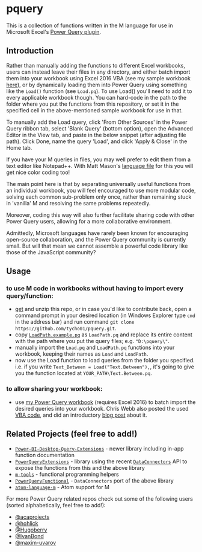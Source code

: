 # pquery

This is a collection of functions written in the M language for use in Microsoft Excel's [Power Query plugin](http://office.microsoft.com/en-us/excel/download-microsoft-power-query-for-excel-FX104018616.aspx).

## Introduction

Rather than manually adding the functions to different Excel workbooks, users can instead leave their files in any directory, and either batch import them into your workbook using Excel 2016 VBA (see my sample workbook [here](http://1drv.ms/1GmrhDl)), or by dynamically loading them into Power Query using something like the `Load()` function (see `Load.pq`). To use Load() you'll need to add it to every applicable workbook though. You can hard-code in the path to the folder where you put the functions from this repository, or set it in the specified cell in the above-mentioned sample workbook for use in that.

To manually add the Load query, click 'From Other Sources' in the Power Query ribbon tab, select 'Blank Query' (bottom option), open the Advanced Editor in the View tab, and paste in the below snippet (after adjusting file path). Click Done, name the query 'Load', and click 'Apply & Close' in the Home tab.

If you have your M queries in files, you may well prefer to edit them from a text editor like Notepad++. With Matt Mason's [language file](http://www.mattmasson.com/2014/11/notepad-language-file-for-the-power-query-formula-language-m/) for this you will get nice color coding too!

The main point here is that by separating universally useful functions from an individual workbook, you will feel encouraged to use more modular code, solving each common sub-problem only once, rather than remaining stuck in 'vanilla' M and resolving the same problems repeatedly.

Moreover, coding this way will also further facilitate sharing code with other Power Query users, allowing for a more collaborative environment.

Admittedly, Microsoft languages have rarely been known for encouraging open-source collaboration, and the Power Query community is currently small. But will that mean we cannot assemble a powerful code library like those of the JavaScript community?

## Usage

### to use M code in workbooks without having to import every query/function:

* [get](https://github.com/tycho01/pquery/archive/master.zip) and unzip this repo, or in case you'd like to contribute back, open a command prompt in your desired location (in Windows Explorer type `cmd` in the address bar) and run command `git clone https://github.com/tycho01/pquery.git`.
* copy [`LoadPath.example.pq`](https://github.com/tycho01/pquery/blob/master/LoadPath.example.pq) as `LoadPath.pq` and replace its entire content with the path where you put the query files; e.g. `"D:\pquery\"`.
* manually import the `Load.pq` and `LoadPath.pq` functions into your workbook, keeping their names as `Load` and `LoadPath`.
* now use the Load function to load queries from the folder you specified. i.e. if you write `Text_Between = Load("Text.Between"),`, it's going to give you the function located at `YOUR_PATH\Text.Between.pq`.

### to allow sharing your workbook:

* use [my Power Query workbook](http://1drv.ms/1GmrhDl) (requires Excel 2016) to batch import the desired queries into your workbook. Chris Webb also posted the used [VBA code](http://1drv.ms/1KUxm9g), and did an introductory [blog post](https://blog.crossjoin.co.uk/2015/06/10/power-queryexcel-2016-vba-examples/) about it.

## Related Projects (feel free to add!)
- [`Power-BI-Desktop-Query-Extensions`](https://github.com/tnclark8012/Power-BI-Desktop-Query-Extensions) - newer library including in-app function documentation
- [`PowerQueryExtensions`](https://github.com/Hugoberry/PowerQueryExtensions) - library using the recent [`DataConnectors`](https://github.com/Microsoft/DataConnectors) API to expose the functions from this and the above library
- [`m-tools`](https://github.com/acaprojects/m-tools) - functional programming helpers
- [`PowerQueryFunctional`](https://github.com/Hugoberry/PowerQueryFunctional) - `DataConnectors` port of the above library
- [`atom-language-m`](https://github.com/jaykilleen/atom-language-m) - Atom support for M

For more Power Query related repos check out some of the following users (sorted alphabetically, feel free to add!):
- [@acaprojects](https://github.com/acaprojects?tab=repositories)
- [@hohlick](https://github.com/hohlick?tab=repositories)
- [@Hugoberry](https://github.com/Hugoberry?tab=repositories)
- [@IvanBond](https://github.com/IvanBond?tab=repositories)
- [@maxim-uvarov](https://github.com/maxim-uvarov?tab=repositories)
